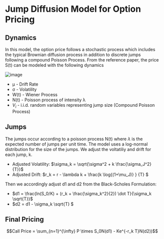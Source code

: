 # Jump Diffusion Model for Option Pricing

## Dynamics 
In this model, the option price follows a stochastic process which includes the typical Brownian diffusion process in addition to discrete jumps following a compound Poisson Process. From the reference paper, the price S(t) can be modeled with the following dynamics 

![image](https://github.com/user-attachments/assets/c202ff42-1513-4a0a-bc00-052290c1dccf)

* μ - Drift Rate
* σ - Volatility
* W(t) - Wiener Process 
* N(t) - Poisson process of intensity λ
* $V_i$ - i.i.d. random variables representing jump size (Compound Poisson Process)

## Jumps
The jumps occur according to a poisson process N(t) where $\lambda$ is the expected number of jumps per unit time. The model uses a log-normal distribution for the size of the jumps.
We adjust the voltatiliy and drift for each jump, k. 
* Adjusted Volatility: $\sigma_k = \sqrt{\sigma^2 + k \frac{\sigma_J^2}{T}}$
* Adjusted Drift: $r_k = r - \lambda k + \frac{k \log{(1+\mu_J)} } {T} $

Then we accordingly adjust d1 and d2 from the Black-Scholes Formulation: 
* $d1 = \frac{ln(S_0/K) + (r_k + \frac{\sigma_k^2}{2}) \dot T}{\sigma_k \sqrt{T}}$
* $d2 = d1 - \sigma_k \sqrt{T} $

## Final Pricing
$$Call 
Price = \sum_{n=1}^{\infty} P \times S_0N(d1) - Ke^{-r_k T}N(d2))$$
